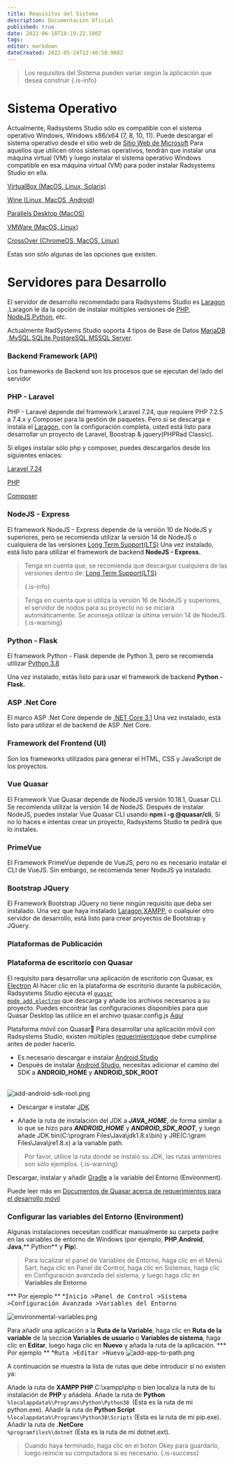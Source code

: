 ```yaml
---
title: Requisitos del Sistema
description: Documentación Oficial
published: true
date: 2022-06-18T18:19:22.180Z
tags: 
editor: markdown
dateCreated: 2022-05-24T12:40:50.968Z
---
```


>  Los requisitos del Sistema pueden variar según la aplicación que desea construir
{.is-info}
# Sistema Operativo
Actualmente, Radsystems Studio sólo es compatible con el sistema operativo Windows, Windows x86/x64 (7, 8, 10, 11). 
Puede descargar el sistema operativo desde el sitio web de  <a target="_blank" href="https://www.microsoft.com/en-us/software-download/" class="is-external-link">Sitio Web de Microsoft</a>
 Para aquellos que utilicen otros sistemas operativos, tendrán que instalar una máquina virtual (VM) y luego instalar el sistema operativo Windows compatible en esa máquina virtual (VM) para poder instalar Radsystems Studio en ella.

<a target="_blank" href="https://www.virtualbox.org/wiki/Downloads" class="is-external-link">VirtualBox (MacOS, Linux, Solaris)</a>

<a target="_blank" href="https://wiki.winehq.org/Download" class="is-external-link">Wine (Linux, MacOS, Android)</a>

<a target="_blank" href="https://www.parallels.com/" class="is-external-link">Parallels Desktop (MacOS)</a>

<a target="_blank" href="https://www.vmware.com/products/fusion.html" class="is-external-link">VMWare (MacOS, Linux)</a>

<a target="_blank" href="https://www.codeweavers.com/crossover/" class="is-external-link">CrossOver (ChromeOS, MacOS, Linux)</a>

Estas son sólo algunas de las opciones que existen.

# Servidores para Desarrollo

El servidor de desarrollo recomendado para Radsystems Studio es <a target="_blank" href="https://laragon.org/download/" class="is-external-link">Laragon</a> ,Laragon le da la opción de instalar múltiples versiones de <a target="_blank" href="https://www.php.net/" class="is-external-link">PHP</a>, <a target="_blank" href="https://nodejs.org/en/" class="is-external-link">NodeJS</a>,<a target="_blank" href="https://www.python.org/downloads/" class="is-external-link">Python</a>, etc.

Actualmente RadSystems Studio soporta 4 tipos de Base de Datos <a target="_blank" href="https://mariadb.org/download/" class="is-external-link">MariaDB</a> ,<a target="_blank" href="https://dev.mysql.com/downloads/installer/" class="is-external-link">MySQL</a>,<a target="_blank" href="https://www.sqlite.org/download.html" class="is-external-link">SQLite</a>,<a target="_blank" href="https://www.postgresql.org/download/" class="is-external-link">PostgreSQL</a>,<a target="_blank" href="https://www.microsoft.com/en-us/sql-server/sql-server-downloads" class="is-external-link">MSSQL Server</a>.

### Backend Framework (API)

Los frameworks de Backend son los procesos que se ejecutan del lado del servidor

### PHP - Laravel
PHP - Laravel depende del framework Laravel 7.24, que requiere PHP 7.2.5 a 7.4.x y Composer para la gestión de paquetes. Pero si se descarga e instala el <a target="_blank" href="https://laragon.org/download/" class="is-external-link">Laragon</a>, 
con la configuración completa, usted está listo para desarrollar un proyecto de Laravel, Boostrap & jquery(PHPRad Classic).

Si eliges instalar sólo php y composer, puedes descargarlos desde los siguientes enlaces:

<a target="_blank" href="https://laravel.com/docs/7.x" class="is-external-link">Laravel 7.24</a>

<a target="_blank" href="https://www.php.net/downloads.php" class="is-external-link">PHP</a>

<a target="_blank" href="https://getcomposer.org/download/" class="is-external-link">Composer</a>

### NodeJS - Express

El framework NodeJS - Express depende de la versión 10 de NodeJS y superiores, pero se recomienda utilizar la versión 14 de NodeJS o cualquiera de las versiones <a target="_blank" href="https://nodejs.org/en/" class="is-external-link">Long Term Support(LTS)</a>
Una vez instalado, está listo para utilizar el framework de backend <strong>NodeJS - Express.</strong>

> Tenga en cuenta que, se recomienda que descargue cualquiera de las versiones dentro de: <a target="_blank" href="https://nodejs.org/en/" class="is-external-link">Long Term Support(LTS)</a>
> 
> {.is-info}
> 

> Tenga en cuenta que si utiliza la versión 16 de NodeJS y superiores, el servidor de nodos para su proyecto no se iniciará automáticamente. Se aconseja utilizar la última versión 14 de NodeJS.
{.is-warning}

### Python - Flask

El framework Python - Flask depende de Python 3, pero se recomienda utilizar
<a target="_blank" href="https://www.python.org/downloads/release/python-3810/" class="is-external-link">Python 3.8</a>

Una vez instalado, estás listo para usar el framework de backend <Strong> Python - Flask.</Strong>

### ASP .Net Core
El marco ASP .Net Core depende de
<a target="_blank" href="https://dotnet.microsoft.com/en-us/download/dotnet/3.1" class="is-external-link">.NET Core 3.1</a>
Una vez instalado, está listo para utilizar el  de backend de ASP .Net Core.


### Framework del Frontend (UI)
Son los frameworks utilizados para generar el HTML, CSS y JavaScript de los proyectos.

### Vue Quasar
El Framework Vue Quasar depende de NodeJS versión 10.18.1, Quasar CLI. Se recomienda utilizar la versión 14 de NodeJS. Después de instalar NodeJS, puedes instalar Vue Quasar CLI usando 
**npm i -g @quasar/cli**, Si no lo haces e intentas crear un proyecto, Radsystems Studio te pedirá que lo instales.
### PrimeVue

El Framework PrimeVue depende de VueJS, pero no es necesario instalar el CLI de VueJS. Sin embargo, se recomienda tener NodeJS ya instalado.

### Bootstrap JQuery
El Framework Bootstrap JQuery no tiene ningún requisito que deba ser instalado. Una vez que haya instalado
<a target="_blank" href="https://laragon.org/download/" class="is-external-link">Laragon</a>,<a target="_blank" href="https://www.apachefriends.org/download.html" class="is-external-link">XAMPP</a>, o cualquier otro servidor de desarrollo, está listo para crear proyectos de Bootstrap y JQuery.

### Plataformas de Publicación

### Plataforma de escritorio con Quasar 

El requisito para desarrollar una aplicación de escritorio con Quasar, es <a target="_blank" href="https://quasar.dev/quasar-cli-webpack/developing-electron-apps/introduction" class="is-external-link">Electron</a> Al hacer clic en la plataforma de escritorio durante la publicación, Radsystems Studio ejecuta el <a target="_blank" href="https://quasar.dev/quasar-cli-webpack/developing-electron-apps/preparation" class="is-external-link"><code>quasar mode add electron</code></a> que descarga y añade los archivos necesarios a su proyecto. Puedes encontrar las configuraciones disponibles para que Quasar Desktop las utilice en el archivo quasar.config.js <a target="_blank" href="https://quasar.dev/quasar-cli-webpack/developing-electron-apps/configuring-electron" class="is-external-link">Aquí</a>

 Plataforma móvil con Quasar📱
 Para desarrollar una aplicación móvil con Radsystems Studio, existen múltiples <a target="_blank" href="https://quasar.dev/quasar-cli-vite/developing-cordova-apps/preparation#-start-developing" class="is-external-link">requerimientos</a>que debe cumplirse antes de poder hacerlo.

- Es necesario descargar e instalar <a target="_blank" href="https://developer.android.com/studio" class="is-external-link">Android Studio</a>
- Después de instalar <a target="_blank" href="https://developer.android.com/studio" class="is-external-link">Android Studio</a>, necesitas adicionar el camino del SDK a **ANDROID_HOME** y **ANDROID_SDK_ROOT**

<br>

<img alt="add-android-sdk-root.png" src="/getting-started/add-android-sdk-root.png">
<br>

- Descargar e instalar <a target="_blank" href="https://www.oracle.com/technetwork/java/javase/downloads/jdk8-downloads-2133151.html" class="is-external-link">JDK</a>

- Añade la ruta de instalación del JDK a ***JAVA_HOME***, de forma similar a lo que se hizo para ***ANDROID_HOME*** y ***ANDROID_SDK_ROOT***, y luego añade JDK bin(C:\program Files\Java\jdk1.8.x\bin) y JRE(C:\gram Files\Java\jre1.8.x) a la variable path.

> Por favor, utilice la ruta donde se instaló su JDK, las rutas anteriores son sólo ejemplos.
{.is-warning}

Descargar, instalar y añadir <a target="_blank" href="https://downloads.gradle-dn.com/distributions/gradle-4.10.3-all.zip" class="is-external-link">Gradle</a> a la variable del Entorno (Environment).

Puede leer más en <a target="_blank" href="https://quasar.dev/quasar-cli-vite/developing-cordova-apps/preparation#-start-developing" class="is-external-link">Documentos de Quasar acerca de requerimientos para el desarrollo móvil</a>

### Configurar las variables del Entorno (Environment)


Algunas instalaciones necesitan codificar manualmente su carpeta padre en las variables de entorno de Windows (por ejemplo, **PHP**,**Android**, **Java**,** Python** y **Pip**).

>Para localizar el panel de Variables de Entorno, haga clic en el Menú Sart, haga clic en Panel de Control, haga clic en Sistemas, haga clic en Configuración avanzada del sistema, y luego haga clic en **Variables de Entorno**


*** Por ejemplo ** *<kbd>Inicio ></kbd><kbd>Panel de Control ></kbd><kbd>Sistema ></kbd><kbd>Configuración Avanzada ></kbd><kbd>Variables del Entorno</kbd> 
<br>


<img alt="environmental-variables.png" src="/getting-started/environmental-variables.png">

Para añadir una aplicación a la **Ruta de la Variable**, haga clic en  **Ruta de la variable** de la secció**n Variables de usuario** o **Variables de sistema**, haga clic en **Editar**, luego haga clic en **Nuevo** y añada la ruta de la aplicación.
*** Por ejemplo ** *<kbd>Ruta ></kbd><kbd>Editar ></kbd><kbd>Nuevo</kbd>
<img alt="add-app-to-path.png" src="/getting-started/add-app-to-path.png">
<br>

A continuación se muestra la lista de rutas que debe introducir si no existen ya:

Añade la ruta de **XAMPP PHP** C:\xampp\php o bien localiza la ruta de tu instalación de **PHP**  y añádela.
Añade la ruta de **Python** <code> %localappdata%\Programs\Python\Python38 </code>(Esta es la ruta de mi python.exe).
Añadir la ruta de **Python Script** <code> %localappdata%\Programs\Python38\Scripts</code> (Esta es la ruta de mi pip.exe).
Añadir la ruta de **.NetCore** <code> %programfiles%\dotnet</code> (Esta es la ruta de mi dotnet.ext).

> Cuando haya terminado, haga clic en el botón Okey para guardarlo, luego reinicie su computadora si es necesario.
{.is-success}




